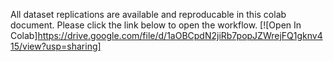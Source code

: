 All dataset replications are available and reproducable in this colab document. Please click the link below to open the workflow.
[![Open In Colab]https://drive.google.com/file/d/1aOBCpdN2jiRb7popJZWrejFQ1gknv415/view?usp=sharing]
